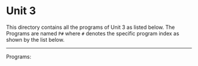 # Unit 3

This directory contains all the programs of Unit 3 as listed below. The Programs are named `P#` where `#` denotes the specific program index as shown by the list below.
___

Programs: